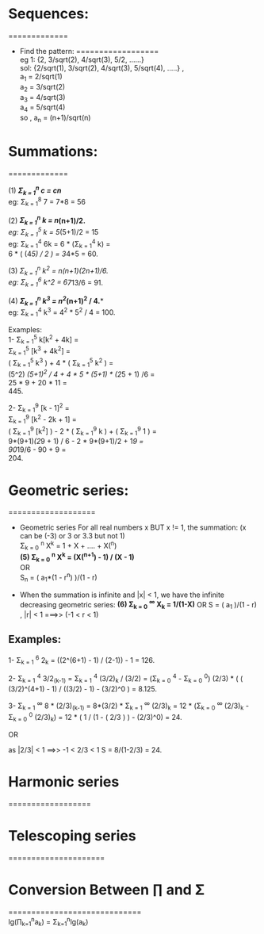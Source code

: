 # Sequences:
=============<br>

- Find the pattern:
  ==================<br>
  eg 1:  {2, 3/sqrt(2), 4/sqrt(3), 5/2, ......}    <br>
  sol:   {2/sqrt(1), 3/sqrt(2), 4/sqrt(3), 5/sqrt(4), .....} ,<br>
          a<sub>1</sub> = 2/sqrt(1)<br>
          a<sub>2</sub> = 3/sqrt(2)<br>
          a<sub>3</sub> = 4/sqrt(3)<br>
          a<sub>4</sub> = 5/sqrt(4)<br>
          so , a<sub>n</sub> = (n+1)/sqrt(n)<br>
  
# Summations:
=============<br>

(1) ***Σ<sub>k = 1</sub><sup>n</sup> c = cn***<br>
    eg: Σ<sub>k = 1</sub><sup>8</sup> 7 = 7*8 = 56<br>

(2) ***Σ<sub>k = 1</sub><sup>n</sup> k = n*(n+1)/2.***<br>
    eg: Σ<sub>k = 1</sub><sup>5</sup> k = 5*(5+1)/2 = 15<br>
    eg: Σ<sub>k = 1</sub><sup>4</sup> 6k = 6 * (Σ<sub>k = 1</sub><sup>4</sup> k) =<br>
        6 * ( (4*5) / 2 ) = 3*4*5 = 60.<br>

(3) ***Σ<sub>k = 1</sub><sup>n</sup> k<sup>2</sup> = n*(n+1)*(2n+1)/6.***<br>
    eg: Σ<sub>k = 1</sub><sup>6</sup> k^2 = 6*7*13/6 = 91.<br>

(4) ***Σ<sub>k = 1</sub><sup>n</sup> k<sup>3</sup> = n<sup>2</sup>*(n+1)<sup>2</sup> / 4.***<br>
    eg: Σ<sub>k = 1</sub><sup>4</sup> k<sup>3</sup> = 4<sup>2</sup> * 5<sup>2</sup> / 4 = 100.<br>

Examples:<br>
1-
    Σ<sub>k = 1</sub><sup>5</sup> k[k<sup>2</sup> + 4k] =<br>
    Σ<sub>k = 1</sub><sup>5</sup> [k<sup>3</sup> + 4k<sup>2</sup>] =<br>
    ( Σ<sub>k = 1</sub><sup>5</sup> k<sup>3</sup> ) + 4 * ( Σ<sub>k = 1</sub><sup>5</sup> k<sup>2</sup> ) =<br>
    (5^2) *(5+1)<sup>2</sup> / 4                    + 4 * 5 * (5+1) * (2*5 + 1) /6                        =<br>
    25 * 9                                          + 20 * 11                                             =<br>
    445.<br>

2-
    Σ<sub>k = 1</sub><sup>9</sup> [k - 1]<sup>2</sup> =<br>
    Σ<sub>k = 1</sub><sup>9</sup> [k<sup>2</sup> - 2k + 1] =<br>
    ( Σ<sub>k = 1</sub><sup>9</sup> [k<sup>2</sup>] ) - 2 * ( Σ<sub>k = 1</sub><sup>9</sup> k ) + ( Σ<sub>k = 1</sub><sup>9</sup> 1 ) =<br>
    9*(9+1)*(2*9 + 1) / 6                             - 2 * 9*(9+1)/2                           +  1*9                                =<br>
    90*19/6                                           - 90                                      +  9                                  =<br>
    204.<br>


# Geometric series:<br>
===================

- Geometric series For all real numbers x BUT x != 1, the summation: (x can be (-3) or 3 or 3.3 but not 1)<br>
      Σ<sub>k = 0</sub> <sup>n</sup> X<sup>k</sup> =  1 + X + .... + X(<sup>n</sup>)<br>
**(5) Σ<sub>k = 0</sub> <sup>n</sup> X<sup>k</sup> = (X(<sup>n+1</sup>) - 1) / (X - 1)**<br>
                                OR<br>
      S<sub>n</sub> = ( a<sub>1</sub>*(1 - r<sup>n</sup>) )/(1 - r)<br>

- When the summation is infinite and |x| < 1, we have the infinite decreasing geometric series:
**(6) Σ<sub>k = 0</sub> <sup>∞</sup> X<sub>k</sub> = 1/(1-X)**
                                OR
S = ( a<sub>1</sub> )/(1 - r) , |r| < 1 ===>> (-1 < r < 1)

Examples:
---------
1-
     Σ<sub>k = 1</sub> <sup>6</sup> 2<sub>k</sub> = ((2^(6+1) - 1) / (2-1)) - 1 = 126.

2-
    Σ<sub>k = 1</sub> <sup>4</sup> 3/2<sub>(k-1)</sub> =
    Σ<sub>k = 1</sub> <sup>4</sup> (3/2)<sub>k</sub> / (3/2) =  (Σ<sub>k = 0</sub> <sup>4</sup> - Σ<sub>k = 0</sub> <sup>0</sup>)
    (2/3) * ( ( (3/2)^(4+1) - 1) / ((3/2) - 1)  - (3/2)^0 )  = 8.125.

3-
    Σ<sub>k = 1</sub> <sup>∞</sup> 8 * (2/3)<sub>(k-1)</sub> =
    8*(3/2) * Σ<sub>k = 1</sub> <sup>∞</sup> (2/3)<sub>k</sub> =
    12 * (Σ<sub>k = 0</sub> <sup>∞</sup> (2/3)<sub>k</sub> - Σ<sub>k = 0</sub> <sup>0</sup> (2/3)<sub>k</sub>) =
    12 * ( 1 / (1 - ( 2/3 ) ) - (2/3)^0) = 24.
    
OR

as |2/3| < 1  ==>> -1 < 2/3 < 1
S = 8/(1-2/3) = 24.

# Harmonic series
==================<br>


# Telescoping series
=====================<br>


# Conversion Between  ∏ and Σ
=============================<br>
lg(∏<sub>k=1</sub><sup>n</sup>a<sub>k</sub>) = Σ<sub>k=1</sub><sup>n</sup>lg(a<sub>k</sub>)                          <br>
